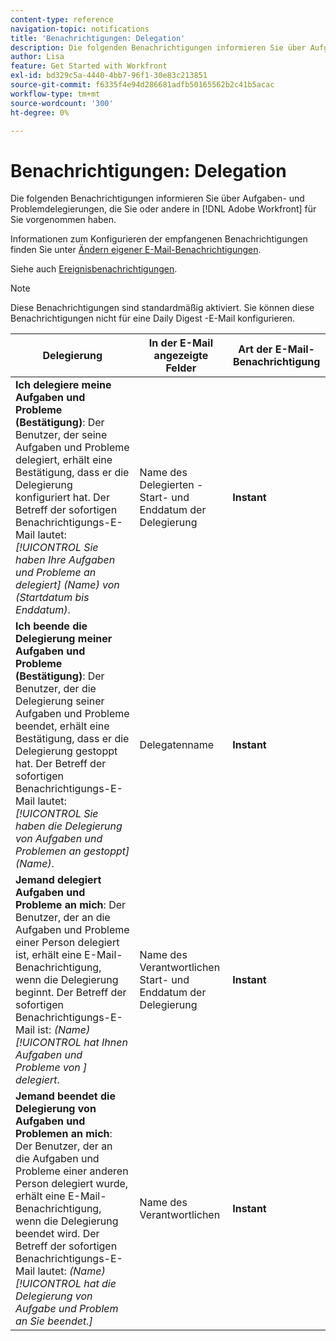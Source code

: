 ```yaml
---
content-type: reference
navigation-topic: notifications
title: 'Benachrichtigungen: Delegation'
description: Die folgenden Benachrichtigungen informieren Sie über Aufgaben- und Problemdelegierungen, die Sie oder andere für Sie in Adobe Workfront vorgenommen haben.
author: Lisa
feature: Get Started with Workfront
exl-id: bd329c5a-4440-4bb7-96f1-30e83c213851
source-git-commit: f6335f4e94d286681adfb50165562b2c41b5acac
workflow-type: tm+mt
source-wordcount: '300'
ht-degree: 0%

---
```


# Benachrichtigungen: Delegation

Die folgenden Benachrichtigungen informieren Sie über Aufgaben- und Problemdelegierungen, die Sie oder andere in [!DNL Adobe Workfront] für Sie vorgenommen haben.

Informationen zum Konfigurieren der empfangenen Benachrichtigungen finden Sie unter [Ändern eigener E-Mail-Benachrichtigungen](activate-or-deactivate-your-own-event-notifications.md).

Siehe auch [Ereignisbenachrichtigungen](event-notifications.md).

>[!NOTE]
>
>Diese Benachrichtigungen sind standardmäßig aktiviert. Sie können diese Benachrichtigungen nicht für eine Daily Digest -E-Mail konfigurieren.

| Delegierung | In der E-Mail angezeigte Felder | Art der E-Mail-Benachrichtigung |
|------------------------------------------------------------------------------------------------------------------------------------------------------------------------------------------------------------------------------------------------------------------------------------------------|-----------------------------------------------------|----------------------------|
| **Ich delegiere meine Aufgaben und Probleme (Bestätigung)**: Der Benutzer, der seine Aufgaben und Probleme delegiert, erhält eine Bestätigung, dass er die Delegierung konfiguriert hat. Der Betreff der sofortigen Benachrichtigungs-E-Mail lautet: *[!UICONTROL Sie haben Ihre Aufgaben und Probleme an delegiert] (Name) von (Startdatum bis Enddatum)*. | Name des Delegierten - Start- und Enddatum der Delegierung | **Instant** |
| **Ich beende die Delegierung meiner Aufgaben und Probleme (Bestätigung)**: Der Benutzer, der die Delegierung seiner Aufgaben und Probleme beendet, erhält eine Bestätigung, dass er die Delegierung gestoppt hat. Der Betreff der sofortigen Benachrichtigungs-E-Mail lautet: *[!UICONTROL Sie haben die Delegierung von Aufgaben und Problemen an gestoppt] (Name)*. | Delegatenname | **Instant** |
| **Jemand delegiert Aufgaben und Probleme an mich**: Der Benutzer, der an die Aufgaben und Probleme einer Person delegiert ist, erhält eine E-Mail-Benachrichtigung, wenn die Delegierung beginnt. Der Betreff der sofortigen Benachrichtigungs-E-Mail ist: *(Name) [!UICONTROL hat Ihnen Aufgaben und Probleme von ] delegiert*. | Name des Verantwortlichen Start- und Enddatum der Delegierung | **Instant** |
| **Jemand beendet die Delegierung von Aufgaben und Problemen an mich**: Der Benutzer, der an die Aufgaben und Probleme einer anderen Person delegiert wurde, erhält eine E-Mail-Benachrichtigung, wenn die Delegierung beendet wird. Der Betreff der sofortigen Benachrichtigungs-E-Mail lautet: *(Name) [!UICONTROL hat die Delegierung von Aufgabe und Problem an Sie beendet.]* | Name des Verantwortlichen | **Instant** |
